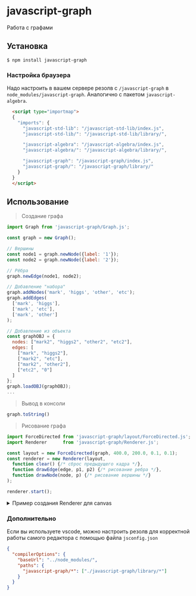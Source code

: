 # javascript-graph

Работа с графами

## Установка
```shell
$ npm install javascript-graph
```

### Настройка браузера
Надо настроить в вашем сервере резолв с `/javascript-graph` в `node_modules/javascript-graph`. Аналогично с пакетом `javascript-algebra`.

```html
  <script type="importmap">
  {
    "imports": {
      "javascript-std-lib": "/javascript-std-lib/index.js",
      "javascript-std-lib/": "/javascript-std-lib/library/",

      "javascript-algebra": "/javascript-algebra/index.js",
      "javascript-algebra/": "/javascript-algebra/library/",

      "javascript-graph": "/javascript-graph/index.js",
      "javascript-graph/": "/javascript-graph/library/"
    }
  }
  </script>
```

## Использование
> Создание графа
```javascript
import Graph from 'javascript-graph/Graph.js';

const graph = new Graph();

// Вершины
const node1 = graph.newNode({label: '1'});
const node2 = graph.newNode({label: '2'});

// Рёбра
graph.newEdge(node1, node2);

// Добавление "набора"
graph.addNodes('mark', 'higgs', 'other', 'etc');
graph.addEdges(
  ['mark', 'higgs'],
  ['mark', 'etc'],
  ['mark', 'other']
);

// Добавление из объекта
const graphOBJ = {
  nodes: ["mark2", "higgs2", "other2", "etc2"],
  edges: [
    ["mark", "higgs2"],
    ["mark2", "etc"],
    ["mark2", "other2"],
    ["etc2", "0"]
  ]
};
graph.loadOBJ(graphOBJ);
...
```

> Вывод в консоли
```javascript
graph.toString()
```

> Рисование графа
```javascript
import ForceDirected from 'javascript-graph/layout/ForceDirected.js';
import Renderer      from 'javascript-graph/Renderer.js';

const layout = new ForceDirected(graph, 400.0, 200.0, 0.1, 0.1);
const renderer = new Renderer(layout,
  function clear() {/* сброс предыдущего кадра */},
  function drawEdge(edge, p1, p2) {/* рисование ребра */},
  function drawNode(node, p) {/* рисование вершины */}
);

renderer.start();
```

<details>
  <summary>Пример создания Renderer для canvas</summary>

    const canvas  = document.querySelector('canvas');
    cosnt context = canvas.getContext('2d');

    const renderer = new Renderer(layout,
      function clear() {
        context.clearRect(0, 0, width, height);
      },

      function drawEdge(edge, p1, p2) {
        context.save();
        context.translate(center.x, center.y);

        context.strokeStyle = 'rgba(0, 0, 0, 0.15)';
        context.lineWidth = 3.0;

        context.beginPath();
        context.moveTo(p1.x * 50, p1.y * 40);
        context.lineTo(p2.x * 50, p2.y * 40);
        context.stroke();

        context.restore();
      },

      function drawNode(node, p) {
        context.save();
        context.translate(center.x, center.y);

        context.font = "18px serif";

        const width = ctx.measureText(node.data.label).width;
        const x = p.x * 50;
        const y = p.y * 40;
        context.clearRect(x - width / 2.0 - 2, y - 10, width + 4, 20);
        context.fillStyle = '#000000';
        context.fillText(node.data.label, x - width / 2.0, y + 5);

        context.restore();
      }
    );
</details>

### Дополнительно
Если вы используете vscode, можно настроить резолв для корректной работы самого редактора с помощью файла `jsconfig.json`
```json
{
  "compilerOptions": {
    "baseUrl": "../node_modules/",
    "paths": {
      "javascript-graph/*": ["./javascript-graph/library/*"]
    }
  }
}
```

